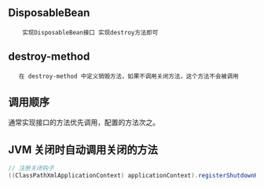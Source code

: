 ## DisposableBean
```text
    实现DisposableBean接口 实现destroy方法即可
```

## destroy-method
```text
   在 destroy-method 中定义销毁方法，如果不调用关闭方法，这个方法不会被调用
```
## 调用顺序
通常实现接口的方法优先调用，配置的方法次之。

## JVM 关闭时自动调用关闭的方法
```java
// 注册关闭钩子
((ClassPathXmlApplicationContext) applicationContext).registerShutdownHook();
```